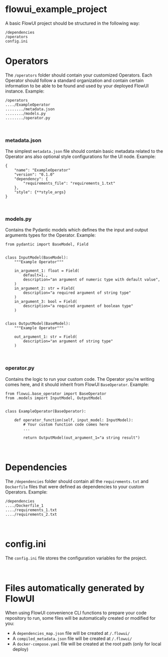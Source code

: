 # flowui_example_project
A basic FlowUI project should be structured in the following way:
```
/dependencies
/operators
config.ini
```


# Operators
The `/operators` folder should contain your customized Operators. Each Operator should follow a standard organization and contain certain information to be able to be found and used by your deployed FlowUI instance. Example:
```
/operators
..../ExampleOperator
......../metadata.json
......../models.py
......../operator.py
```
<br>

### metadata.json
The simplest `metadata.json` file should contain basic metadata related to the Operator ans also optional style configurations for the UI node. Example:
```
{
    "name": "ExampleOperator"
    "version": "0.1.0"
    "dependency": {
        "requirements_file": "requirements_1.txt"
    },
    "style": {**style_args}
}
```
<br>

### models.py
Contains the Pydantic models which defines the the input and output arguments types for the Operator. Example:
```
from pydantic import BaseModel, Field


class InputModel(BaseModel):
    """Example Operator"""

    in_argument_1: float = Field(
        default=1.,
        description="an argument of numeric type with default value",
    )
    in_argument_2: str = Field(
        description="a required argument of string type"
    )
    in_argument_3: bool = Field(
        description="a required argument of boolean type"
    )


class OutputModel(BaseModel):
    """Example Operator"""

    out_argument_1: str = Field(
        description="an argument of string type"
    )
```
<br>

### operator.py
Contains the logic to run your custom code. The Operator you're writing comes here, and it should inherit from FlowUI `BaseOperator`. Example:
```
from flowui.base_operator import BaseOperator
from .models import InputModel, OutputModel


class ExampleOperator(BaseOperator):

    def operator_function(self, input_model: InputModel):
        # Your custom function code comes here
        ...

        return OutputModel(out_argument_1="a string result")
```
<br>


# Dependencies
The `/dependencies` folder should contain all the `requirements.txt` and `Dockerfile` files that were defined as dependencies to your custom Operators. Example:

```
/dependencies
..../Dockerfile_1
..../requirements_1.txt
..../requirements_2.txt
```

<br>

# config.ini
The `config.ini` file stores the configuration variables for the project.

<br>

# Files automatically generated by FlowUI
When using FlowUI convenience CLI functions to prepare your code repository to run, some files will be automatically created or modified for you:
- A `dependencies_map.json` file will be created at `/.flowui/`
- A `compiled_metadata.json` file will be created at `/.flowui/`
- A `docker-compose.yaml` file will be created at the root path (only for local deploy)